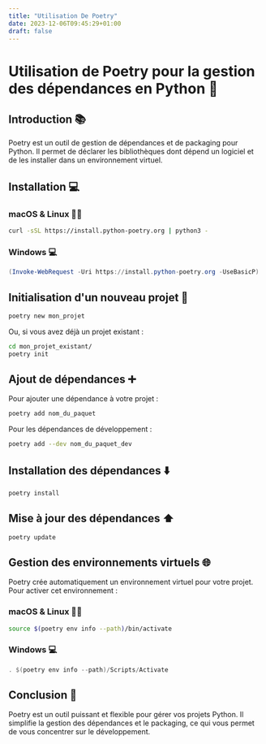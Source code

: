 ```yaml
---
title: "Utilisation De Poetry"
date: 2023-12-06T09:45:29+01:00
draft: false
---
```



# Utilisation de Poetry pour la gestion des dépendances en Python 🐍

## Introduction 📚

Poetry est un outil de gestion de dépendances et de packaging pour Python. Il permet de déclarer les bibliothèques dont dépend un logiciel et de les installer dans un environnement virtuel.

## Installation 💻

### macOS & Linux 🍎🐧

```bash
curl -sSL https://install.python-poetry.org | python3 -
```

### Windows 💻

```powershell
(Invoke-WebRequest -Uri https://install.python-poetry.org -UseBasicP) | python3 -
```

## Initialisation d'un nouveau projet 🌱

```bash
poetry new mon_projet
```

Ou, si vous avez déjà un projet existant :

```bash
cd mon_projet_existant/
poetry init
```

## Ajout de dépendances ➕

Pour ajouter une dépendance à votre projet :

```bash
poetry add nom_du_paquet
```

Pour les dépendances de développement :

```bash
poetry add --dev nom_du_paquet_dev
```

## Installation des dépendances ⬇️

```bash
poetry install
```

## Mise à jour des dépendances ⬆️

```bash
poetry update
```

## Gestion des environnements virtuels 🌐

Poetry crée automatiquement un environnement virtuel pour votre projet. Pour activer cet environnement :

### macOS & Linux 🍎🐧

```bash
source $(poetry env info --path)/bin/activate
```

### Windows 💻

```powershell
. $(poetry env info --path)/Scripts/Activate
```

## Conclusion 🎉

Poetry est un outil puissant et flexible pour gérer vos projets Python. Il simplifie la gestion des dépendances et le packaging, ce qui vous permet de vous concentrer sur le développement.

